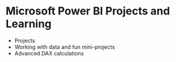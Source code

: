 # Microsoft Power BI Projects and Learning


* Projects
* Working with data and fun mini-projects
* Advanced DAX calculations
